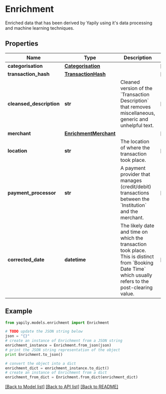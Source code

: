 # Enrichment

Enriched data that has been derived by Yapily using it's data processing and machine learning techniques.

## Properties
Name | Type | Description | Notes
------------ | ------------- | ------------- | -------------
**categorisation** | [**Categorisation**](Categorisation.md) |  | [optional] 
**transaction_hash** | [**TransactionHash**](TransactionHash.md) |  | [optional] 
**cleansed_description** | **str** | Cleaned version of the &#x60;Transaction Description&#x60; that removes miscellaneous, generic and unhelpful text. | [optional] 
**merchant** | [**EnrichmentMerchant**](EnrichmentMerchant.md) |  | [optional] 
**location** | **str** | The location of where the transaction took place. | [optional] 
**payment_processor** | **str** | A payment provider that manages (credit/debit) transactions between the &#x60;Institution&#x60; and the merchant. | [optional] 
**corrected_date** | **datetime** | The likely date and time on which the transaction took place. This is distinct from &#x60;Booking Date Time&#x60; which usually refers to the post-clearing value. | [optional] 

## Example

```python
from yapily.models.enrichment import Enrichment

# TODO update the JSON string below
json = "{}"
# create an instance of Enrichment from a JSON string
enrichment_instance = Enrichment.from_json(json)
# print the JSON string representation of the object
print Enrichment.to_json()

# convert the object into a dict
enrichment_dict = enrichment_instance.to_dict()
# create an instance of Enrichment from a dict
enrichment_from_dict = Enrichment.from_dict(enrichment_dict)
```
[[Back to Model list]](../README.md#documentation-for-models) [[Back to API list]](../README.md#documentation-for-api-endpoints) [[Back to README]](../README.md)


